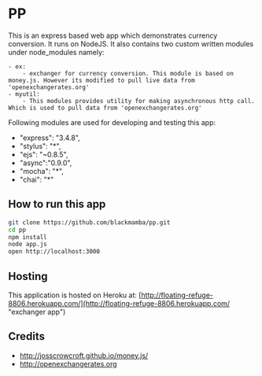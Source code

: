 PP
=========

This is an express based web app which demonstrates currency conversion. It runs on NodeJS. It also contains two custom written modules under node_modules namely:

    - ex: 
        - exchanger for currency conversion. This module is based on money.js. However its modified to pull live data from 'openexchangerates.org'
    - myutil: 
        - This modules provides utility for making asynchronous http call. Which is used to pull data from 'openexchangerates.org'


Following modules are used for developing and testing this app:
   - "express": "3.4.8",
   - "stylus": "*",
   - "ejs": "~0.8.5",
   - "async":"0.9.0",
   - "mocha": "*",
   - "chai": "*"


How to run this app
--------------

```sh
git clone https://github.com/blackmamba/pp.git
cd pp
npm install
node app.js
open http://localhost:3000
```

Hosting
--------------
This application is hosted on Heroku at: 
[http://floating-refuge-8806.herokuapp.com/](http://floating-refuge-8806.herokuapp.com/ "exchanger app")

Credits
--------------
- http://josscrowcroft.github.io/money.js/
- http://openexchangerates.org
